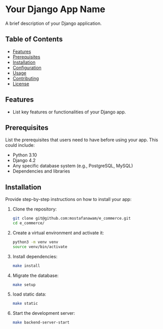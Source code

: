 # Your Django App Name

A brief description of your Django application.

## Table of Contents

- [Features](#features)
- [Prerequisites](#prerequisites)
- [Installation](#installation)
- [Configuration](#configuration)
- [Usage](#usage)
- [Contributing](#contributing)
- [License](#license)

## Features

- List key features or functionalities of your Django app.

## Prerequisites

List the prerequisites that users need to have before using your app. This could include:

- Python 3.10
- Django 4.2
- Any specific database system (e.g., PostgreSQL, MySQL)
- Dependencies and libraries

## Installation

Provide step-by-step instructions on how to install your app:

1. Clone the repository:
   ```bash
   git clone git@github.com:mostafanawam/e_commerce.git
   cd e_commerce/

2. Create a virtual environment and activate it:
   ```bash
   python3 -m venv venv
   source venv/bin/activate

3. Install dependencies:
   ```bash
   make install

4. Migrate the database:
    ```bash
    make setup

5. load static data:
    ```bash
    make static  
    
6. Start the development server:
    ```bash
    make backend-server-start

